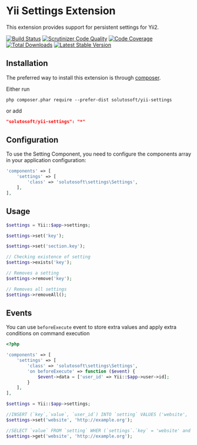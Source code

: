 Yii Settings Extension
======================

This extension provides support for persistent settings for Yii2.

[![Build Status](https://travis-ci.org/solutosoft/yii-settings.svg?branch=master)](https://travis-ci.org/solutosoft/yii-settings)
[![Scrutinizer Code Quality](https://scrutinizer-ci.com/g/solutosoft/yii-settings/badges/quality-score.png?b=master)](https://scrutinizer-ci.com/g/solutosoft/yii-settings/?branch=master)
[![Code Coverage](https://scrutinizer-ci.com/g/solutosoft/yii-settings/badges/coverage.png?b=master)](https://scrutinizer-ci.com/g/solutosoft/yii-settings/?branch=master)
[![Total Downloads](https://poser.pugx.org/solutosoft/yii-settings/downloads.png)](https://packagist.org/packages/solutosoft/yii-settings)
[![Latest Stable Version](https://poser.pugx.org/solutosoft/yii-settings/v/stable.png)](https://packagist.org/packages/solutosoft/yii-settings)

Installation
------------

The preferred way to install this extension is through [composer](http://getcomposer.org/download/).

Either run

```
php composer.phar require --prefer-dist solutosoft/yii-settings
```

or add

```json
"solutosoft/yii-settings": "*"
```

Configuration
-------------

To use the Setting Component, you need to configure the components array in your application configuration:

```php
'components' => [
    'settings' => [
        'class' => 'solutosoft\settings\Settings',
    ],
],
```

Usage
-----

```php
$settings = Yii::$app->settings;

$settings->set('key');

$settings->set('section.key');

// Checking existence of setting
$settings->exists('key');

// Removes a setting
$settings->remove('key');

// Removes all settings
$settings->removeAll();
```

Events
------

You can use `beforeExecute` event to store extra values and apply extra conditions on command execution

```php
<?php

'components' => [
    'settings' => [
        'class' => 'solutosoft\settings\Settings',
        'on beforeExecute' => function ($event) {
            $event->data = ['user_id' => Yii::$app->user->id];
        }
    ],
],

$settings = Yii::$app->settings;

//INSERT (`key`,`value`, `user_id`) INTO `setting` VALUES ('website', 'http://example.org', 1)
$settings->set('website', 'http://example.org');

//SELECT `value` FROM `setting` WHER (`settings`.`key` = 'website' and `settings`.`user_id` = 1)
$settings->get('website', 'http://example.org');

```




